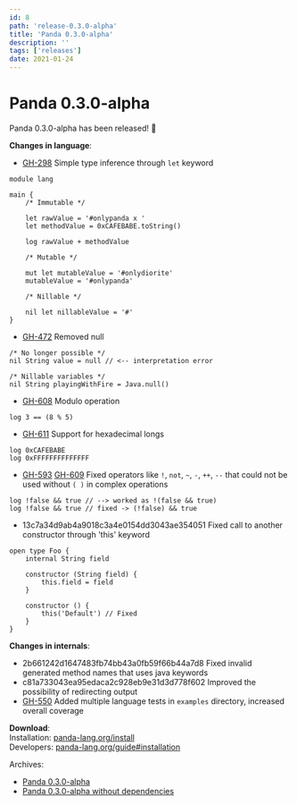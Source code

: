```yaml
---
id: 8
path: 'release-0.3.0-alpha'
title: 'Panda 0.3.0-alpha'
description: ''
tags: ['releases']
date: 2021-01-24
---
```


# Panda 0.3.0-alpha

Panda 0.3.0-alpha has been released! 🎉

**Changes in language**:
* [GH-298](https://github.com/panda-lang/panda/issues/298) Simple type inference through `let` keyword

```panda
module lang

main {
    /* Immutable */

    let rawValue = '#onlypanda x '
    let methodValue = 0xCAFEBABE.toString()

    log rawValue + methodValue

    /* Mutable */

    mut let mutableValue = '#onlydiorite'
    mutableValue = '#onlypanda'

    /* Nillable */

    nil let nillableValue = '#'
}
```

* [GH-472](https://github.com/panda-lang/panda/issues/472) Removed null 

```panda
/* No longer possible */
nil String value = null // <-- interpretation error

/* Nillable variables */
nil String playingWithFire = Java.null()
```

* [GH-608](https://github.com/panda-lang/panda/issues/608) Modulo operation

```panda
log 3 == (8 % 5)
```

* [GH-611](https://github.com/panda-lang/panda/issues/611) Support for hexadecimal longs

```panda
log 0xCAFEBABE
log 0xFFFFFFFFFFFFFF
```

* [GH-593](https://github.com/panda-lang/panda/issues/593) [GH-609](https://github.com/panda-lang/panda/issues/609) Fixed operators like `!`, `not`, `~`, `-`, `++`, `--` that could not be used without `( )` in complex operations

```panda
log !false && true // --> worked as !(false && true)
log !false && true // fixed -> (!false) && true
```

* 13c7a34d9ab4a9018c3a4e0154dd3043ae354051 Fixed call to another constructor through 'this' keyword

```panda
open type Foo {
    internal String field

    constructor (String field) {
        this.field = field
    }

    constructor () {
        this('Default') // Fixed
    }
}
```

**Changes in internals**:
* 2b661242d1647483fb74bb43a0fb59f66b44a7d8 Fixed invalid generated method names that uses java keywords
* c81a733043ea95edaca2c928eb9e31d3d778f602 Improved the possibility of redirecting output 
* [GH-550](https://github.com/panda-lang/panda/issues/550) Added multiple language tests in `examples` directory, increased overall coverage

**Download**: <br>
Installation: [panda-lang.org/install](https://panda-lang.org/install) <br>
Developers: [panda-lang.org/guide#installation](https://panda-lang.org/guide#installation)

Archives:
- [Panda 0.3.0-alpha](https://repo.panda-lang.org/org/panda-lang/panda/0.3.0-alpha/panda-0.3.0-alpha-all.jar)
- [Panda 0.3.0-alpha without dependencies](https://repo.panda-lang.org/org/panda-lang/panda/0.3.0-alpha/panda-0.3.0-alpha.jar)
